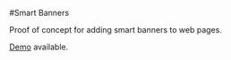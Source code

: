 #Smart Banners

Proof of concept for adding smart banners to web pages.

[Demo](https://hnf-banner-demo.herokuapp.com/mobile.html) available.
